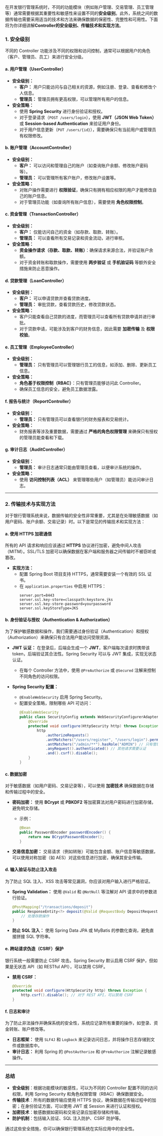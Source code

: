 在开发银行管理系统时，不同的功能模块（例如账户管理、交易管理、员工管理等）通常需要根据其重要性和敏感性来设置不同的**安全级别**。此外，系统之间的数据传输也需要采用适当的技术和方法来确保数据的保密性、完整性和可用性。下面将为你详细讲解**Controller的安全级别、传输技术和实现方法**。

### 1. **安全级别**
不同的 Controller 功能涉及不同的权限和访问控制，通常可以根据用户的角色（客户、管理员、员工）来进行安全分级。

#### a. **用户管理（UserController）**
- **安全级别：** 
  - **客户：** 用户只能访问与自己相关的资源，例如注册、登录、查看和修改个人信息。
  - **管理员：** 管理员拥有更高权限，可以管理所有用户的信息。
- **安全策略：**
  - 使用 **Spring Security** 进行身份验证和授权。
  - 对于登录请求（`POST /users/login`），使用 **JWT（JSON Web Token）** 或 **Session-based Authentication** 来验证用户身份。
  - 对于用户信息更新（`PUT /users/{id}`），需要确保只有当前用户或管理员有权限修改。
  
#### b. **账户管理（AccountController）**
- **安全级别：**
  - **客户：** 可以访问和管理自己的账户（如查询账户余额、修改账户密码等）。
  - **管理员：** 可以管理所有客户账户，修改账户设置等。
- **安全策略：**
  - 对账户操作需要进行 **权限验证**，确保只有拥有相应权限的用户才能修改自己的账户信息。
  - 对于管理员功能（如查询所有账户信息），需要使用 **角色权限控制**。

#### c. **资金管理（TransactionController）**
- **安全级别：**
  - **客户：** 仅能访问自己的资金（如存款、取款、转账）。
  - **管理员：** 可以查看所有交易记录和资金流动，进行审核。
- **安全策略：**
  - **资金操作请求（存款、取款、转账）**：确保请求来源合法，并验证账户余额。
  - 对于资金转账和取款操作，需要使用 **两步验证** 或 **手机验证码** 等额外安全措施来防止恶意操作。

#### d. **贷款管理（LoanController）**
- **安全级别：**
  - **客户：** 可以申请贷款并查看贷款进度。
  - **管理员：** 审批贷款，查看贷款历史，修改贷款状态。
- **安全策略：**
  - 客户只能查看自己贷款的进度，而管理员可以查看所有贷款申请并进行审批。
  - 对于贷款申请，可能涉及到客户的财务信息，因此需要 **加密传输** 及 **权限校验**。

#### e. **员工管理（EmployeeController）**
- **安全级别：**
  - **管理员：** 只有管理员可以管理银行员工的信息，如添加、删除、更新员工信息。
- **安全策略：**
  - **角色基于权限控制（RBAC）**：只有管理员能够访问此 Controller。
  - 确保员工信息的安全，避免员工数据泄露。

#### f. **报告与统计（ReportController）**
- **安全级别：**
  - **管理员：** 只有管理员可以查看银行的财务报表和交易统计。
- **安全策略：**
  - 财务报表等涉及重要数据，需要通过 **严格的角色权限管理** 来确保只有授权的管理员能查看和下载。

#### g. **审计日志（AuditController）**
- **安全级别：**
  - **管理员：** 审计日志通常只能由管理员查看，以便审计系统的操作。
- **安全策略：**
  - 使用 **访问控制列表（ACL）** 来管理哪些用户（如管理员）能访问审计日志。

---

### 2. **传输技术与实现方法**
对于银行管理系统来说，数据传输的安全性非常重要，尤其是在处理敏感数据（如用户密码、账户余额、交易记录）时。以下是常见的传输技术和实现方法：

#### a. **使用 HTTPS 加密通信**
所有的 API 请求和响应应该通过 **HTTPS** 协议进行加密，避免中间人攻击（MITM）。SSL/TLS 加密可以确保数据在客户端和服务器之间传输时不被窃听或篡改。

- **实现方法：**
  - 配置 Spring Boot 项目支持 HTTPS，通常需要安装一个有效的 SSL 证书。
  - 在 `application.properties` 中启用 HTTPS：
    ```properties
    server.port=8443
    server.ssl.key-store=classpath:keystore.jks
    server.ssl.key-store-password=yourpassword
    server.ssl.keyStoreType=JKS
    ```

#### b. **身份验证与授权（Authentication & Authorization）**
为了保护敏感数据和操作，我们需要通过身份验证（Authentication）和授权（Authorization）来确保只有合法用户能访问受限资源。

- **JWT 认证：** 在登录后，后端会生成一个 **JWT**，客户端每次请求时携带该 token，后端验证其合法性。Spring Security 可以与 JWT 集成，实现无状态认证。
  - 在每个 Controller 方法中，使用 `@PreAuthorize` 或 `@Secured` 注解来控制不同角色的访问权限。
  
- **Spring Security 配置：**
  - `@EnableWebSecurity` 启用 Spring Security。
  - 配置安全策略，限制哪些 API 可访问：
    ```java
    @EnableWebSecurity
    public class SecurityConfig extends WebSecurityConfigurerAdapter {
        @Override
        protected void configure(HttpSecurity http) throws Exception {
            http
                .authorizeRequests()
                .antMatchers("/users/register", "/users/login").permitAll() // 公开的接口
                .antMatchers("/admin/**").hasRole("ADMIN") // 只有管理员可以访问
                .anyRequest().authenticated() // 其他请求需要认证
                .and().csrf().disable();
        }
    }
    ```

#### c. **数据加密**
对于敏感数据（如用户密码、交易记录等），可以使用 **加密技术** 确保数据在存储和传输过程中的安全。

- **密码加密：** 使用 **BCrypt** 或 **PBKDF2** 等加密算法对用户密码进行加密存储，避免明文存储。
  - 示例：
    ```java
    @Bean
    public PasswordEncoder passwordEncoder() {
        return new BCryptPasswordEncoder();
    }
    ```

- **交易信息加密：** 交易请求（例如转账）可能包含金额、账户信息等敏感数据，可以使用对称加密（如 AES）对这些信息进行加密，确保其安全传输。

#### d. **输入验证与防止注入攻击**
为了防止 SQL 注入、XSS 攻击等常见漏洞，你应该对用户输入进行严格验证。

- **Spring Validation：** 使用 `@Valid` 和 `@NotNull` 等注解对 API 请求中的参数进行验证。
  ```java
  @PostMapping("/transactions/deposit")
  public ResponseEntity<?> deposit(@Valid @RequestBody DepositRequest request) {
      // 处理存款操作
  }
  ```
  
- **防止 SQL 注入：** 使用 Spring Data JPA 或 MyBatis 的参数化查询，避免直接拼接 SQL 字符串。

#### e. **跨站请求伪造（CSRF）保护**
银行系统一般需要防止 CSRF 攻击。Spring Security 默认启用 CSRF 保护，但如果是无状态 API（如 RESTful API），可以禁用 CSRF。

- **禁用 CSRF：**
  ```java
  @Override
  protected void configure(HttpSecurity http) throws Exception {
      http.csrf().disable(); // 对于 REST API，可以禁用 CSRF
  }
  ```

#### f. **日志和审计**
为了防止非法操作并确保系统的安全性，系统应记录所有重要的操作，如登录、资金转账、账户修改等。

- **日志框架：** 使用 `SLF4J` 和 `Logback` 来记录访问日志，并将操作日志存储到文件或数据库中。
- **审计日志：** 利用 Spring 的 `@PostAuthorize` 和 `@PreAuthorize` 注解记录敏感操作。

---

### 总结
- **安全级别**：根据功能模块的敏感性，可以为不同的 Controller 配置不同的访问权限，利用 Spring Security 和角色权限管理（RBAC）确保数据安全。
- **传输技术**：所有的数据传输应使用 HTTPS 协议，确保数据在传输过程中的加密；在身份验证方面，可以使用 JWT 或 Session 来进行认证和授权。
- **加密技术**：敏感数据如密码和交易记录应加密存储和传输。
- **防护机制**：包括输入验证、SQL 注入防护、CSRF 防护等。

通过这些安全措施，你可以确保银行管理系统在实际应用中的安全性。